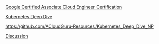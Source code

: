
[Google Certified Associate Cloud Engineer Certification](https://www.udemy.com/google-certified-associate-cloud-engineer/)

[Kubernetes Deep Dive](https://acloud.guru/learn/kubernetes-deep-dive)

https://github.com/ACloudGuru-Resources/Kubernetes_Deep_Dive_NP

[Discussion](https://acloud.guru/forums/gcp-certified-associate-cloud-engineer/recent?p=1)


